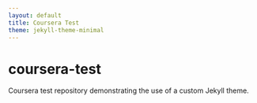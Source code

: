 ```yaml
---
layout: default
title: Coursera Test
theme: jekyll-theme-minimal
---
```


# coursera-test

Coursera test repository demonstrating the use of a custom Jekyll theme.

